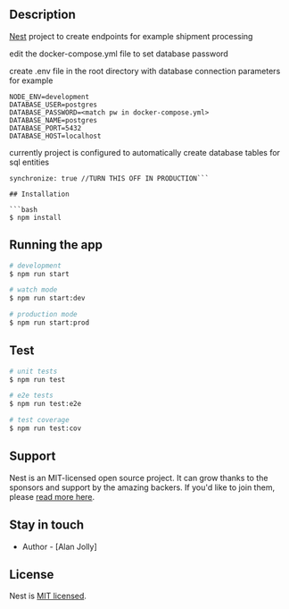 
## Description

[Nest](https://github.com/nestjs/nest) project to create endpoints for example shipment processing

edit the docker-compose.yml file to set database password

create .env file in the root directory with database connection parameters for example 


```
NODE_ENV=development
DATABASE_USER=postgres
DATABASE_PASSWORD=<match pw in docker-compose.yml>
DATABASE_NAME=postgres
DATABASE_PORT=5432
DATABASE_HOST=localhost

```

currently project is configured to automatically create database tables for sql entities     
  ```autoLoadEntities: true,
  synchronize: true //TURN THIS OFF IN PRODUCTION```

## Installation

```bash
$ npm install
```

## Running the app

```bash
# development
$ npm run start

# watch mode
$ npm run start:dev

# production mode
$ npm run start:prod
```

## Test

```bash
# unit tests
$ npm run test

# e2e tests
$ npm run test:e2e

# test coverage
$ npm run test:cov
```

## Support

Nest is an MIT-licensed open source project. It can grow thanks to the sponsors and support by the amazing backers. If you'd like to join them, please [read more here](https://docs.nestjs.com/support).

## Stay in touch

- Author - [Alan Jolly]

## License

Nest is [MIT licensed](LICENSE).
